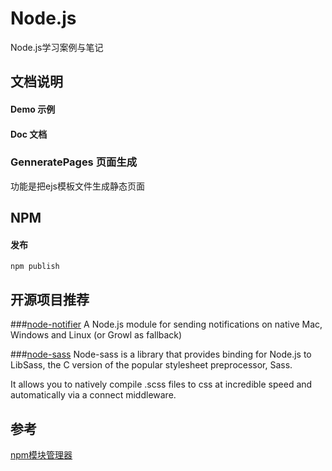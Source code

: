 # Node.js

Node.js学习案例与笔记

## 文档说明

#### Demo 示例

#### Doc  文档

### GenneratePages 页面生成

功能是把ejs模板文件生成静态页面



## NPM

#### 发布

```shell
npm publish
```

## 开源项目推荐

###[node-notifier](https://github.com/mikaelbr/node-notifier)
A Node.js module for sending notifications on native Mac, Windows and Linux (or Growl as fallback)


###[node-sass](https://github.com/sass/node-sass)
Node-sass is a library that provides binding for Node.js to LibSass, the C version of the popular stylesheet preprocessor, Sass.

It allows you to natively compile .scss files to css at incredible speed and automatically via a connect middleware.


## 参考

[npm模块管理器](http://javascript.ruanyifeng.com/nodejs/npm.html#toc0)